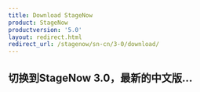 ```yaml
---
title: Download StageNow
product: StageNow
productversion: '5.0'
layout: redirect.html
redirect_url: /stagenow/sn-cn/3-0/download/
---
```


## 切换到StageNow 3.0，最新的中文版...
